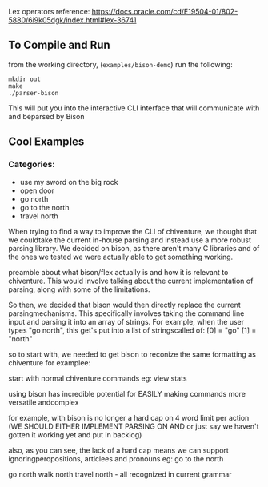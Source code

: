 Lex operators reference: https://docs.oracle.com/cd/E19504-01/802-5880/6i9k05dgk/index.html#lex-36741
## To Compile and Run
from the working directory, (`examples/bison-demo`) run the following:
```
mkdir out
make
./parser-bison
```
This will put you into the interactive CLI interface that will communicate with and beparsed by Bison

## Cool Examples

### Categories:
* use my sword on the big rock
* open door
* go north
* go to the north
* travel north

When trying to find a way to improve the CLI of chiventure, we thought that we couldtake the current in-house parsing and instead use a more robust parsing library.
We decided on bison, as there aren't many C libraries and of the ones we tested we were actually able to get something working.

preamble about what bison/flex actually is and how it is relevant to chiventure.
This would involve talking about the current implementation of parsing, along with some of the limitations.

So then, we decided that bison would then directly replace the current parsingmechanisms. This specifically involves taking the command line input and parsing it into an array of strings.
For example, when the user types "go north", this get's put into a list of stringscalled of:
[0] = "go"
[1] = "north"

so to start with, we needed to get bison to reconize the same formatting as chiventure
for examplee:

start with normal chiventure commands
eg: view stats

using bison has incredible potential for EASILY making commands more versatile andcomplex

for example, with bison is no longer a hard cap on 4 word limit per action
(WE SHOULD EITHER IMPLEMENT PARSING ON AND or just say we haven't gotten it working yet and put in backlog)

also, as you can see, the lack of a hard cap means we can support ignoringperopositions, articlees and pronouns
eg: go to the north

go north
walk north
travel north - all recognized in current grammar

